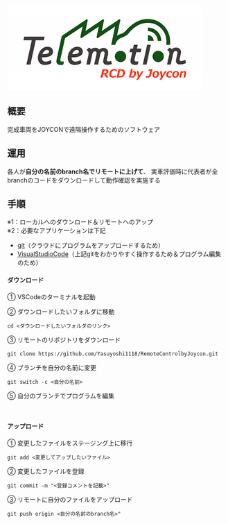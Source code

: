 ![alt text](Telemotion_RCDbyjoycon_ssmall.png)

## 概要

完成車両をJOYCONで遠隔操作するためのソフトウェア

## 運用

各人が**自分の名前のbranch名でリモートに上げて**、
実車評価時に代表者が全branchのコードをダウンロードして動作確認を実施する

## 手順
※1：ローカルへのダウンロード＆リモートへのアップ<br>
※2：必要なアプリケーションは下記


 - [git](https://git-scm.com/downloads)（クラウドにプログラムをアップロードするため）
 - [VisualStudioCode](https://code.visualstudio.com/Download)（上記gitをわかりやすく操作するため＆プログラム編集のため）

#### ダウンロード
① VSCodeのターミナルを起動

② ダウンロードしたいフォルダに移動
```
cd <ダウンロードしたいフォルダのリンク>
```
③ リモートのリポジトリをダウンロード
```
git clone https://github.com/Yasuyoshi1118/RemoteControlbyJoycon.git
```
④ ブランチを自分の名前に変更
```
git switch -c <自分の名前>
```
⑤ 自分のブランチでプログラムを編集

<br>

#### アップロード
 ① 変更したファイルをステージング上に移行
 ```
 git add <変更してアップしたいファイル>
 ```
 ② 変更したファイルを登録
 ```
 git commit -m "<登録コメントを記載>"
 ```
 ③ リモートに自分のファイルをアップロード
 ```
 git push origin <自分の名前のbranch名>"
 ```
